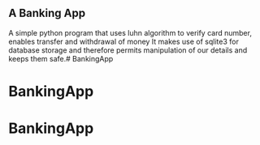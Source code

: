 ## A Banking App


A simple python program that uses luhn algorithm to verify card number, enables transfer and withdrawal of money It makes use of sqlite3 for database storage and therefore permits manipulation of our details and keeps them safe.# BankingApp
# BankingApp
# BankingApp
